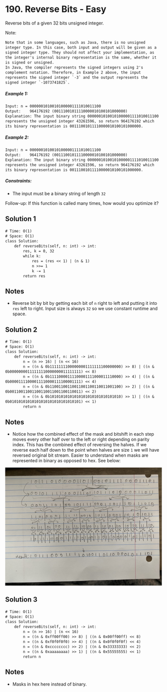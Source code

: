 # 190. Reverse Bits - Easy

Reverse bits of a given 32 bits unsigned integer.

Note:

    Note that in some languages, such as Java, there is no unsigned integer type. In this case, both input and output will be given as a signed integer type. They should not affect your implementation, as the integer's internal binary representation is the same, whether it is signed or unsigned.
    In Java, the compiler represents the signed integers using 2's complement notation. Therefore, in Example 2 above, the input represents the signed integer `-3` and the output represents the signed integer `-1073741825`.


##### Example 1:

```
Input: n = 00000010100101000001111010011100
Output:    964176192 (00111001011110000010100101000000)
Explanation: The input binary string 00000010100101000001111010011100 represents the unsigned integer 43261596, so return 964176192 which its binary representation is 00111001011110000010100101000000.
```

##### Example 2:

```
Input: n = 00000010100101000001111010011100
Output:    964176192 (00111001011110000010100101000000)
Explanation: The input binary string 00000010100101000001111010011100 represents the unsigned integer 43261596, so return 964176192 which its binary representation is 00111001011110000010100101000000.
```

##### Constraints:

- The input must be a binary string of length `32`

Follow-up: If this function is called many times, how would you optimize it?

## Solution 1

```
# Time: O(1)
# Space: O(1)
class Solution:
    def reverseBits(self, n: int) -> int:
        res, k = 0, 32
        while k:
            res = (res << 1) | (n & 1)
            n >>= 1
            k -= 1
        return res
```

## Notes
- Reverse bit by bit by getting each bit of `n` right to left and putting it into `res` left to right. Input size is always `32` so we use constant runtime and space.

## Solution 2

```
# Time: O(1)
# Space: O(1)
class Solution:
    def reverseBits(self, n: int) -> int:
        n = (n >> 16) | (n << 16)
        n = ((n & 0b11111111000000001111111100000000) >> 8) | ((n & 0b00000000111111110000000011111111) << 8)
        n = ((n & 0b11110000111100001111000011110000) >> 4) | ((n & 0b00001111000011110000111100001111) << 4)
        n = ((n & 0b11001100110011001100110011001100) >> 2) | ((n & 0b00110011001100110011001100110011) << 2)
        n = ((n & 0b10101010101010101010101010101010) >> 1) | ((n & 0b01010101010101010101010101010101) << 1)
        return n
```

## Notes
- Notice how the combined effect of the mask and bitshift in each step moves every other half over to the left or right depending on parity index. This has the combined effect of reversing the halves. If we reverse each half down to the point when halves are size `1` we will have reversed original bit stream. Easier to understand when masks are represented in binary as opposed to hex. See below:
<img src="../assets/190.jpg" />


## Solution 3

```
# Time: O(1)
# Space: O(1)
class Solution:
    def reverseBits(self, n: int) -> int:
        n = (n >> 16) | (n << 16)
        n = ((n & 0xff00ff00) >> 8) | ((n & 0x00ff00ff) << 8)
        n = ((n & 0xf0f0f0f0) >> 4) | ((n & 0x0f0f0f0f) << 4)
        n = ((n & 0xcccccccc) >> 2) | ((n & 0x33333333) << 2)
        n = ((n & 0xaaaaaaaa) >> 1) | ((n & 0x55555555) << 1)
        return n
```

## Notes
- Masks in hex here instead of binary.